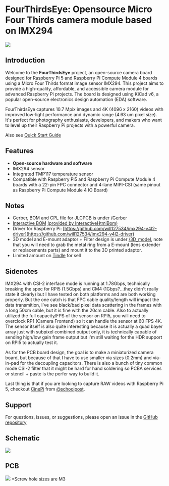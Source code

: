 # FourThirdsEye: Opensource Micro Four Thirds camera module based on IMX294
![](https://github.com/will127534/FourThirdsEye/blob/2d40e392c67383d515081146fcd0cbcc5ac29037/PCBA.jpg)

## Introduction
Welcome to the **FourThirdsEye** project, an open-source camera board designed for Raspberry Pi 5 and Raspberry Pi Compute Module 4 boards using a Micro Four Thirds format image sensor IMX294. This project aims to provide a high-quality, affordable, and accessible camera module for advanced Raspberry Pi projects. The board is designed using KiCad v6, a popular open-source electronics design automation (EDA) software.

FourThirdsEye captures 10.7 Mpix images and 4K (4096 x 2160) videos with improved low-light performance and dynamic range (4.63 um pixel size). It's perfect for photography enthusiasts, developers, and makers who want to level up their Raspberry Pi projects with a powerful camera.

Also see [Quick Start Guide](https://github.com/will127534/FourThirdsEye/wiki/FourThirdsEye-Quick-Start-Guide)

## Features
* **Open-source hardware and software**
* IMX294 sensor
* Integrated TMP117 temperature sensor
* Compatible with Raspberry Pi5 and Raspberry Pi Compute Module 4 boards with a 22-pin FPC connector and 4-lane MIPI-CSI (same pinout as Raspberry Pi Compute Module 4 IO Board)

## Notes
* Gerber, BOM and CPL file for JLCPCB is under [/Gerber](/Gerber)
* [Interactive BOM](https://htmlpreview.github.io/?https://github.com/will127534/FourThirdsEye/blob/main/ibom.html) [(provided by InteractiveHtmlBom)
](https://github.com/openscopeproject/InteractiveHtmlBom)
* Driver for Raspberry Pi: [https://github.com/will127534/imx294-v4l2-driver](https://github.com/will127534/imx294-v4l2-driver)
* 3D model and E-mount adaptor + Filter design is under [/3D_model](/3D_model), note that you will need to grab the metal ring from a E-mount (lens extender or replacements parts) and mount it to the 3D printed adaptor.
* Limited amount on [Tindle](https://www.tindie.com/products/will123321/fourthirdeye-v10/) for sell

## Sidenotes
IMX294 with CSI-2 interface mode is running at 1.78Gbps, technically breaking the spec for RPI5 (1.5Gbps) and CM4 (1Gbps?...they didn't really state it clearly) but I have tested on both platforms and are both working properly. But the one catch is that FPC cable quality/length will impact the data transmition, I've see black/bad pixel data scattering in the frames with a long 50cm cable, but it is fine with the 20cm cable. Also to actually utilized the full capacity/FPS of the sensor on RPI5, you will need to overclock RP1 (Camera Frontend) so it can handle the sensor at 60 FPS 4K. The sensor itself is also quite interesting because it is actually a quad bayer array just with subpixel combined output only, it is technically capable of sending high/low gain frame output but I'm still waiting for the HDR support on RPI5 to actually test it.

As for the PCB board design, the goal is to make a miniaturized camera board, but because of that I have to use smaller via sizes (0.2mm) and via-in-pad for the decoupling capacitors. There is also a bunch of tiny common mode CSI-2 filter that it might be hard for hand soldering so PCBA services or stencil + paste is the perfer way to build it.

Last thing is that if you are looking to capture RAW videos with Raspberry Pi 5, checkout [CinePi](https://github.com/cinepi/cinepi-sdk) from [@schoolpost](https://csabanagy.ca).

## Support
For questions, issues, or suggestions, please open an issue in the [GitHub repository](https://github.com/will127534/FourThirdsEye/issues)

## Schematic
![](https://github.com/will127534/FourThirdsEye/blob/2d40e392c67383d515081146fcd0cbcc5ac29037/SCH.jpg)

## PCB
![](https://github.com/will127534/FourThirdsEye/blob/2d40e392c67383d515081146fcd0cbcc5ac29037/PCB.JPG)
*Screw hole sizes are M3
